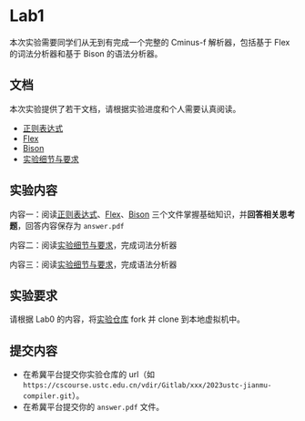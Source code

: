 # Lab1

本次实验需要同学们从无到有完成一个完整的 Cminus-f 解析器，包括基于 Flex 的词法分析器和基于 Bison 的语法分析器。

## 文档

本次实验提供了若干文档，请根据实验进度和个人需要认真阅读。

- [正则表达式](./正则表达式.md)
- [Flex](./Flex.md)
- [Bison](./Bison.md)
- [实验细节与要求](实验细节与要求.md)

## 实验内容

内容一：阅读[正则表达式](./正则表达式.md)、[Flex](./Flex.md)、[Bison](./Bison.md) 三个文件掌握基础知识，并**回答相关思考题**，回答内容保存为 `answer.pdf`

内容二：阅读[实验细节与要求](实验细节与要求.md)，完成词法分析器

内容三：阅读[实验细节与要求](实验细节与要求.md)，完成语法分析器

## 实验要求

请根据 Lab0 的内容，将[实验仓库](https://cscourse.ustc.edu.cn/vdir/Gitlab/compiler_staff/2023ustc-jianmu-compiler) fork 并 clone 到本地虚拟机中。

## 提交内容

- 在希冀平台提交你实验仓库的 url（如 `https://cscourse.ustc.edu.cn/vdir/Gitlab/xxx/2023ustc-jianmu-compiler.git`）。
- 在希冀平台提交你的 `answer.pdf` 文件。
